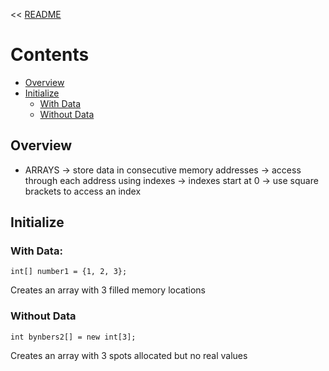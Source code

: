 << [README](./README.md)

# Contents
- [Overview](#overview)
- [Initialize](#initialize)
    - [With Data](#with-data)
    - [Without Data](#without-data)

## Overview
* ARRAYS
    -> store data in consecutive memory addresses
    -> access through each address using indexes
    -> indexes start at 0
    -> use square brackets to access an index

## Initialize

### With Data:
```
int[] number1 = {1, 2, 3};
```
Creates an array with 3 filled memory locations

### Without Data
```
int bynbers2[] = new int[3];
```
Creates an array with 3 spots allocated but no real values
